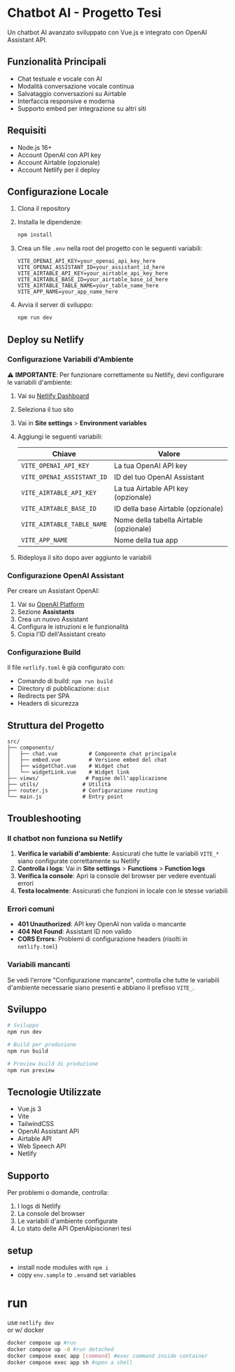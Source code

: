 # Chatbot AI - Progetto Tesi

Un chatbot AI avanzato sviluppato con Vue.js e integrato con OpenAI Assistant API.

## Funzionalità Principali

- Chat testuale e vocale con AI
- Modalità conversazione vocale continua
- Salvataggio conversazioni su Airtable
- Interfaccia responsive e moderna
- Supporto embed per integrazione su altri siti

## Requisiti

- Node.js 16+
- Account OpenAI con API key
- Account Airtable (opzionale)
- Account Netlify per il deploy

## Configurazione Locale

1. Clona il repository
2. Installa le dipendenze:
   ```bash
   npm install
   ```

3. Crea un file `.env` nella root del progetto con le seguenti variabili:
   ```env
   VITE_OPENAI_API_KEY=your_openai_api_key_here
   VITE_OPENAI_ASSISTANT_ID=your_assistant_id_here
   VITE_AIRTABLE_API_KEY=your_airtable_api_key_here
   VITE_AIRTABLE_BASE_ID=your_airtable_base_id_here
   VITE_AIRTABLE_TABLE_NAME=your_table_name_here
   VITE_APP_NAME=your_app_name_here
   ```

4. Avvia il server di sviluppo:
   ```bash
   npm run dev
   ```

## Deploy su Netlify

### Configurazione Variabili d'Ambiente

⚠️ **IMPORTANTE**: Per funzionare correttamente su Netlify, devi configurare le variabili d'ambiente:

1. Vai su [Netlify Dashboard](https://app.netlify.com)
2. Seleziona il tuo sito
3. Vai in **Site settings** > **Environment variables**
4. Aggiungi le seguenti variabili:

   | Chiave | Valore |
   |--------|--------|
   | `VITE_OPENAI_API_KEY` | La tua OpenAI API key |
   | `VITE_OPENAI_ASSISTANT_ID` | ID del tuo OpenAI Assistant |
   | `VITE_AIRTABLE_API_KEY` | La tua Airtable API key (opzionale) |
   | `VITE_AIRTABLE_BASE_ID` | ID della base Airtable (opzionale) |
   | `VITE_AIRTABLE_TABLE_NAME` | Nome della tabella Airtable (opzionale) |
   | `VITE_APP_NAME` | Nome della tua app |

5. Rideploya il sito dopo aver aggiunto le variabili

### Configurazione OpenAI Assistant

Per creare un Assistant OpenAI:

1. Vai su [OpenAI Platform](https://platform.openai.com)
2. Sezione **Assistants**
3. Crea un nuovo Assistant
4. Configura le istruzioni e le funzionalità
5. Copia l'ID dell'Assistant creato

### Configurazione Build

Il file `netlify.toml` è già configurato con:
- Comando di build: `npm run build`
- Directory di pubblicazione: `dist`
- Redirects per SPA
- Headers di sicurezza

## Struttura del Progetto

```
src/
├── components/
│   ├── chat.vue          # Componente chat principale
│   ├── embed.vue         # Versione embed del chat
│   ├── widgetChat.vue    # Widget chat
│   └── widgetLink.vue    # Widget link
├── views/               # Pagine dell'applicazione
├── utils/              # Utilità
├── router.js           # Configurazione routing
└── main.js             # Entry point
```

## Troubleshooting

### Il chatbot non funziona su Netlify

1. **Verifica le variabili d'ambiente**: Assicurati che tutte le variabili `VITE_*` siano configurate correttamente su Netlify
2. **Controlla i logs**: Vai in **Site settings** > **Functions** > **Function logs**
3. **Verifica la console**: Apri la console del browser per vedere eventuali errori
4. **Testa localmente**: Assicurati che funzioni in locale con le stesse variabili

### Errori comuni

- **401 Unauthorized**: API key OpenAI non valida o mancante
- **404 Not Found**: Assistant ID non valido
- **CORS Errors**: Problemi di configurazione headers (risolti in `netlify.toml`)

### Variabili mancanti

Se vedi l'errore "Configurazione mancante", controlla che tutte le variabili d'ambiente necessarie siano presenti e abbiano il prefisso `VITE_`.

## Sviluppo

```bash
# Sviluppo
npm run dev

# Build per produzione
npm run build

# Preview build di produzione
npm run preview
```

## Tecnologie Utilizzate

- Vue.js 3
- Vite
- TailwindCSS
- OpenAI Assistant API
- Airtable API
- Web Speech API
- Netlify

## Supporto

Per problemi o domande, controlla:
1. I logs di Netlify
2. La console del browser
3. Le variabili d'ambiente configurate
4. Lo stato delle API OpenAIpiscioneri tesi

## setup

* install node modules with `npm i`
* copy `env.sample` to `.env`and set variables

# run
use ```netlify dev```  
or w/ docker
```bash
docker compose up #run 
docker compose up -d #run detached
docker compose exec app [command] #exec command inside container
docker compose exec app sh #open a shell 
```
